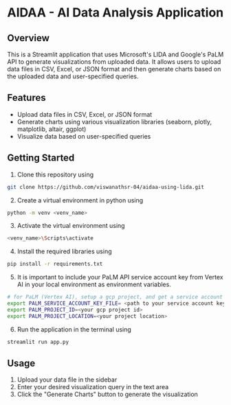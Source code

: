 # AIDAA - AI Data Analysis Application

## Overview

This is a Streamlit application that uses Microsoft's LIDA and Google's PaLM API to generate visualizations from uploaded data. It allows users to upload data files in CSV, Excel, or JSON format and then generate charts based on the uploaded data and user-specified queries.

## Features

- Upload data files in CSV, Excel, or JSON format
- Generate charts using various visualization libraries (seaborn, plotly, matplotlib, altair, ggplot)
- Visualize data based on user-specified queries

## Getting Started

1. Clone this repository using

```bash
git clone https://github.com/viswanathsr-04/aidaa-using-lida.git
```

2. Create a virtual environment in python using

```bash
python -m venv <venv_name>
```

3. Activate the virtual environment using

```bash
<venv_name>\Scripts\activate
```

4. Install the required libraries using

```bash
pip install -r requirements.txt
```

5. It is important to include your PaLM API service account key from Vertex AI in your local environment as environment variables.

```bash
# for PaLM (Vertex AI), setup a gcp project, and get a service account key file
export PALM_SERVICE_ACCOUNT_KEY_FILE= <path to your service account key file>
export PALM_PROJECT_ID=<your gcp project id>
export PALM_PROJECT_LOCATION=<your project location>
```

6. Run the application in the terminal using

```bash
streamlit run app.py
```

## Usage

1. Upload your data file in the sidebar
2. Enter your desired visualization query in the text area
3. Click the "Generate Charts" button to generate the visualization

